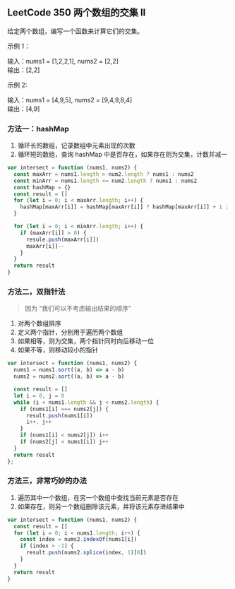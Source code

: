 ## LeetCode 350 两个数组的交集 II

给定两个数组，编写一个函数来计算它们的交集。

示例 1： 

  输入：nums1 = [1,2,2,1], nums2 = [2,2]  
  输出：[2,2]  

示例 2:  

  输入：nums1 = [4,9,5], nums2 = [9,4,9,8,4]  
  输出：[4,9]  


### 方法一：hashMap
1. 循环长的数组，记录数组中元素出现的次数
2. 循环短的数组，查询 hashMap 中是否存在，如果存在则为交集，计数并减一

```javascript 
var intersect = function (nums1, nums2) {
  const maxArr = nums1.length > num2.length ? nums1 : nums2
  const minArr = nums1.length <= num2.length ? nums1 : nums2
  const hashMap = {}
  const result = []
  for (let i = 0; i < maxArr.length; i++) {
    hashMap[maxArr[i]] = hashMap[maxArr[i]] ? hashMap[maxArr[i]] + 1 : 1
  }

  for (let i = 0; i < minArr.length; i++) {
    if (maxArr[i]] > 0) {
      resule.push(maxArr[i]])
      maxArr[i]]--
    }
  }
  return result
}
```

### 方法二，双指针法
> 因为 “我们可以不考虑输出结果的顺序”

1. 对两个数组排序
2. 定义两个指针，分别用于遍历两个数组
3. 如果相等，则为交集，两个指针同时向后移动一位
4. 如果不等，则移动较小的指针

```javascript
var intersect = function (nums1, nums2) {
  nums1 = nums1.sort((a, b) => a - b)
  nums2 = nums2.sort((a, b) => a - b)

  const result = []
  let i = 0, j = 0
  while (i < nums1.length && j < nums2.length) {
    if (nums1[i] === nums2[j]) {
      result.push(nums1[i])
      i++, j++
    }
    if (nums1[i] < nums2[j]) i++
    if (nums2[j] < nums1[i]) j++
  }
  return result
};
```

### 方法三，非常巧妙的办法
1. 遍历其中一个数组，在另一个数组中查找当前元素是否存在
2. 如果存在，则另一个数组删除该元素，并将该元素存进结果中

```javascript 
var intersect = function (nums1, nums2) {
  const result = []
  for (let i = 0; i < nums1.length; i++) {
    const index = nums2.indexOf(nums1[i])
    if (index > -1) {
      result.push(nums2.splice(index, 1)[0])
    }
  }
  return result
}
```
